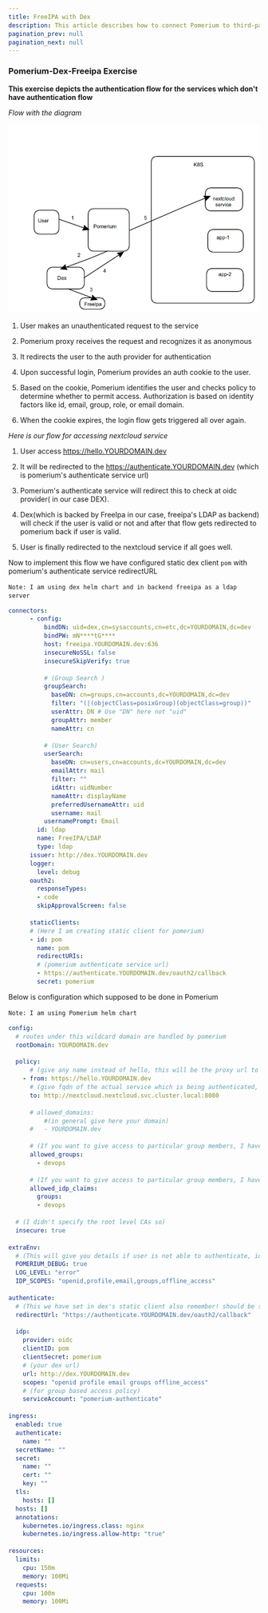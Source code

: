 ```yaml
---
title: FreeIPA with Dex
description: This article describes how to connect Pomerium to third-party identity providers / single-sign-on services. You will need to generate keys, copy these into your Pomerium settings, and enable the connection.
pagination_prev: null
pagination_next: null
---
```



### Pomerium-Dex-Freeipa Exercise

**This exercise depicts the authentication flow for the services which don't have authentication flow**

*Flow with the diagram*

![alt text](https://github.com/dharmendrakariya/pomerium-dex/blob/main/image.jpg?raw=true)


1. User makes an unauthenticated request to the service

2. Pomerium proxy receives the request and recognizes it as anonymous

3. It redirects the user to the auth provider for authentication

4. Upon successful login, Pomerium provides an auth cookie to the user.

5. Based on the cookie, Pomerium identifies the user and checks policy to determine whether to permit access. Authorization is based on identity factors like id, email,      group, role, or email domain.

6. When the cookie expires, the login flow gets triggered all over again.


*Here is our flow for accessing nextcloud service*

1. User access https://hello.YOURDOMAIN.dev

2. It will be redirected to the https://authenticate.YOURDOMAIN.dev (which is pomerium's authenticate service url)

3. Pomerium's authenticate service will redirect this to check at oidc provider( in our case DEX).

4. Dex(which is backed by FreeIpa in our case, freeipa's LDAP as backend) will check if the user is valid or not and after that flow gets redirected to pomerium back if user is valid.

5. User is finally redirected to the nextcloud service if all goes well.


Now to implement this flow we have configured static dex client ```pom``` with pomerium's authenticate service redirectURL

```Note: I am using dex helm chart and in backend freeipa as a ldap server```

```yaml
connectors:
      - config:
          bindDN: uid=dex,cn=sysaccounts,cn=etc,dc=YOURDOMAIN,dc=dev
          bindPW: mN****tG****
          host: freeipa.YOURDOMAIN.dev:636
          insecureNoSSL: false
          insecureSkipVerify: true

          # (Group Search )
          groupSearch:
            baseDN: cn=groups,cn=accounts,dc=YOURDOMAIN,dc=dev
            filter: "(|(objectClass=posixGroup)(objectClass=group))"
            userAttr: DN # Use "DN" here not "uid"
            groupAttr: member
            nameAttr: cn

          # (User Search)
          userSearch:
            baseDN: cn=users,cn=accounts,dc=YOURDOMAIN,dc=dev
            emailAttr: mail
            filter: ""
            idAttr: uidNumber
            nameAttr: displayName
            preferredUsernameAttr: uid
            username: mail
          usernamePrompt: Email
        id: ldap
        name: FreeIPA/LDAP
        type: ldap
      issuer: http://dex.YOURDOMAIN.dev
      logger:
        level: debug
      oauth2:
        responseTypes:
        - code
        skipApprovalScreen: false

      staticClients:
      # (Here I am creating static client for pomerium)
      - id: pom
        name: pom
        redirectURIs:
        # (pomerium authenticate service url)
        - https://authenticate.YOURDOMAIN.dev/oauth2/callback
        secret: pomerium

```

Below is configuration which supposed to be done in Pomerium

```Note: I am using Pomerium helm chart```

```yaml
config:
  # routes under this wildcard domain are handled by pomerium
  rootDomain: YOURDOMAIN.dev

  policy:
      # (give any name instead of hello, this will be the proxy url to access the particular service)
    - from: https://hello.YOURDOMAIN.dev
      # (give fqdn of the actual service which is being authenticated, here I am giving nextcloud service endpoint, which is running in nextcloud namespace)
      to: http://nextcloud.nextcloud.svc.cluster.local:8080

      # allowed_domains:
          #(in general give here your domain)
      #   - YOURDOMAIN.dev

      # (If you want to give access to particular group members, I have tested this by creating devops group and members in that group, in freeipa)
      allowed_groups:
        - devops

      # (If you want to give access to particular group members, I have tested this by creating devops group and members in that group, in freeipa)
      allowed_idp_claims:
        groups:
        - devops

  # (I didn't specify the root level CAs so)
  insecure: true

extraEnv:
  # (This will give you details if user is not able to authenticate, ideally this should be turned off)
  POMERIUM_DEBUG: true
  LOG_LEVEL: "error"
  IDP_SCOPES: "openid,profile,email,groups,offline_access"

authenticate:
  # (This we have set in dex's static client also remember! should be same)
  redirectUrl: "https://authenticate.YOURDOMAIN.dev/oauth2/callback"

  idp:
    provider: oidc
    clientID: pom
    clientSecret: pomerium
    # (your dex url)
    url: http://dex.YOURDOMAIN.dev
    scopes: "openid profile email groups offline_access"
    # (for group based access policy)
    serviceAccount: "pomerium-authenticate"

ingress:
  enabled: true
  authenticate:
    name: ""
  secretName: ""
  secret:
    name: ""
    cert: ""
    key: ""
  tls:
    hosts: []
  hosts: []
  annotations:
    kubernetes.io/ingress.class: nginx
    kubernetes.io/ingress.allow-http: "true"

resources:
  limits:
    cpu: 150m
    memory: 100Mi
  requests:
    cpu: 100m
    memory: 100Mi

```



